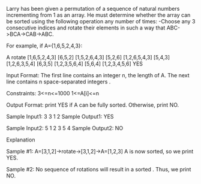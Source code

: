 
Larry has been given a permutation of a sequence of natural numbers 
incrementing from 1 as an array. He must determine whether the array can be sorted 
using the following operation any number of times:
-Choose any 3 consecutive indices and rotate their elements in 
such a way that ABC->BCA->CAB->ABC.

For example, if A={1,6,5,2,4,3}:

A				rotate 
[1,6,5,2,4,3]		[6,5,2]
[1,5,2,6,4,3]		[5,2,6]
[1,2,6,5,4,3]		[5,4,3]
[1,2,6,3,5,4]		[6,3,5]
[1,2,3,5,6,4]		[5,6,4]
[1,2,3,4,5,6]
YES

Input Format:
The first line contains an integer n, the length of A.
The next line contains n space-separated integers .

Constraints:
3<=n<=1000
1<=A[i]<=n
 
Output Format:
print YES if A can be fully sorted. Otherwise, print NO.

Sample Input1:
3
3 1 2
Sample Output1:
YES

Sample Input2:
5
1 2 3 5 4
Sample Output2:
NO

Explanation

Sample #1:
A=[3,1,2]->rotate->[3,1,2]->A=[1,2,3]
A is now sorted, so we print YES.

Sample #2:
No sequence of rotations will result in a sorted . Thus, we print NO.


